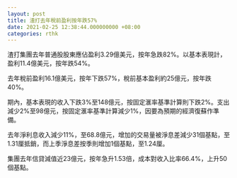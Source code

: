 ```yaml
---
layout: post
title: 渣打去年稅前盈利按年跌57%
date: 2021-02-25 12:38:44.000000000 +08:00
categories: rthk
---
```


渣打集團去年普通股股東應佔盈利3.29億美元，按年急跌82%。以基本表現計，盈利11.4億美元，按年跌54%。

去年稅前盈利16.1億美元，按年下跌57%，稅前基本盈利約25億元，按年跌40%。

期內，基本表現的收入下跌3%至148億元，按固定滙率基準計算則下跌2%。支出減少2%至98億元，按固定滙率基準計算減少1%，因要為預期的經濟復蘇作準備。

去年淨利息收入減少11%，至68.8億元，增加的交易量被淨息差減少31個基點，至1.31厘抵銷，而上季淨息差按季則增加1個基點，至1.24厘。

集團去年信貸減值近23億元，按年急升1.53倍，成本對收入比率66.4%，上升50個基點。
